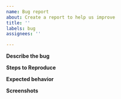 ```yaml
---
name: Bug report
about: Create a report to help us improve
title: ''
labels: bug
assignees: ''

---
```


**Describe the bug**

**Steps to Reproduce**

**Expected behavior**

**Screenshots**
